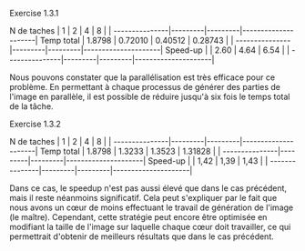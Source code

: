 
Exercise 1.3.1


  N de taches  |    1    |    2    |    4    |    8    | |
---------------|---------|---------|---------------------|
Temp total     | 1.8798  | 0.72010 | 0.40512 | 0.28743 | |
---------------|---------|---------|---------------------|
Speed-up       |         |  2.60   |   4.64  |   6.54  | |
---------------|---------|---------|---------------------|

Nous pouvons constater que la parallélisation est très efficace pour ce problème. En permettant à chaque processus de générer des parties de l'image en parallèle, il est possible de réduire jusqu'à six fois le temps total de la tâche.

Exercise 1.3.2

  N de taches  |    1    |    2    |    4    |    8    | |
---------------|---------|---------|---------------------|
Temp total     | 1.8798  | 1.3233  | 1.3523  | 1.31828 | |
---------------|---------|---------|---------------------|
Speed-up       |         |  1,42   |   1,39  |   1,43  | |
---------------|---------|---------|---------------------|

Dans ce cas, le speedup n'est pas aussi élevé que dans le cas précédent, mais il reste néanmoins significatif. Cela peut s'expliquer par le fait que nous avons un cœur de moins effectuant le travail de génération de l'image (le maître). Cependant, cette stratégie peut encore être optimisée en modifiant la taille de l'image sur laquelle chaque cœur doit travailler, ce qui permettrait d'obtenir de meilleurs résultats que dans le cas précédent.